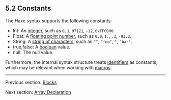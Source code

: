 ## 5.2 Constants

The Haxe syntax supports the following constants:

* Int: An [integer](dictionary.md#define-int), such as `0`, `1`, `97121`, `-12`, `0xFF0000`.
* Float: A [floating point number](dictionary.md#define-float), such as `0.0`, `1.`, `.3`, `-93.2`.
* String: A [string of characters](dictionary.md#define-string), such as `""`, `"foo"`, `"`, `'bar'`.
* true,false: A [boolean](dictionary.md#define-bool) value.
* null: The null value.


Furthermore, the internal syntax structure treats [identifiers](dictionary.md#define-identifier) as constants, which may be relevant when working with [macros](macro.md).

---

Previous section: [Blocks](expression-block.md)

Next section: [Array Declaration](expression-array-declaration.md)